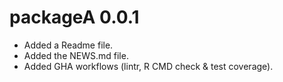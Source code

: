 # packageA 0.0.1

* Added a Readme file.
* Added the NEWS.md file.
* Added GHA workflows (lintr, R CMD check & test coverage).
